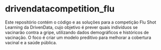 # drivendatacompetition_flu
Este repositório contém o código e as soluções para a competição Flu Shot Learning da DrivenData, cujo objetivo é prever quais indivíduos se vacinarão contra a gripe, utilizando dados demográficos e históricos de vacinação. O foco é criar um modelo preditivo para melhorar a cobertura vacinal e a saúde pública.

